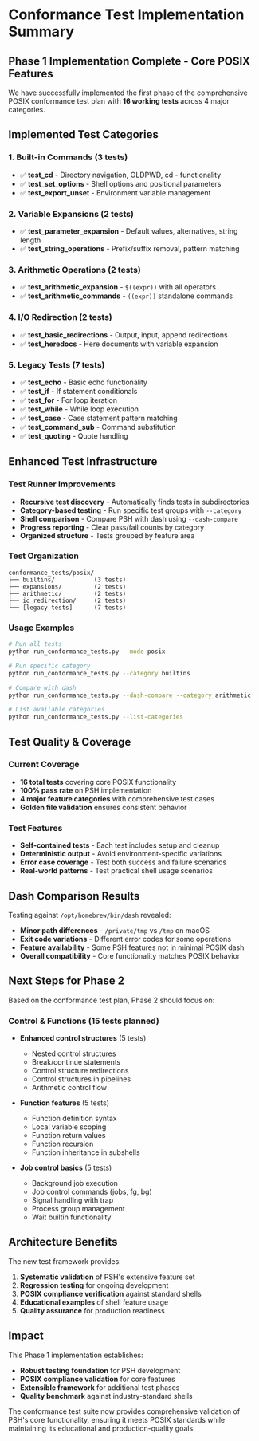 # Conformance Test Implementation Summary

## Phase 1 Implementation Complete - Core POSIX Features

We have successfully implemented the first phase of the comprehensive POSIX conformance test plan with **16 working tests** across 4 major categories.

## Implemented Test Categories

### 1. Built-in Commands (3 tests)
- ✅ **test_cd** - Directory navigation, OLDPWD, cd - functionality
- ✅ **test_set_options** - Shell options and positional parameters
- ✅ **test_export_unset** - Environment variable management

### 2. Variable Expansions (2 tests)  
- ✅ **test_parameter_expansion** - Default values, alternatives, string length
- ✅ **test_string_operations** - Prefix/suffix removal, pattern matching

### 3. Arithmetic Operations (2 tests)
- ✅ **test_arithmetic_expansion** - `$((expr))` with all operators
- ✅ **test_arithmetic_commands** - `((expr))` standalone commands

### 4. I/O Redirection (2 tests)
- ✅ **test_basic_redirections** - Output, input, append redirections  
- ✅ **test_heredocs** - Here documents with variable expansion

### 5. Legacy Tests (7 tests)
- ✅ **test_echo** - Basic echo functionality
- ✅ **test_if** - If statement conditionals
- ✅ **test_for** - For loop iteration
- ✅ **test_while** - While loop execution
- ✅ **test_case** - Case statement pattern matching
- ✅ **test_command_sub** - Command substitution
- ✅ **test_quoting** - Quote handling

## Enhanced Test Infrastructure

### Test Runner Improvements
- **Recursive test discovery** - Automatically finds tests in subdirectories
- **Category-based testing** - Run specific test groups with `--category`
- **Shell comparison** - Compare PSH with dash using `--dash-compare`
- **Progress reporting** - Clear pass/fail counts by category
- **Organized structure** - Tests grouped by feature area

### Test Organization
```
conformance_tests/posix/
├── builtins/           (3 tests)
├── expansions/         (2 tests)  
├── arithmetic/         (2 tests)
├── io_redirection/     (2 tests)
└── [legacy tests]      (7 tests)
```

### Usage Examples
```bash
# Run all tests
python run_conformance_tests.py --mode posix

# Run specific category
python run_conformance_tests.py --category builtins

# Compare with dash
python run_conformance_tests.py --dash-compare --category arithmetic

# List available categories
python run_conformance_tests.py --list-categories
```

## Test Quality & Coverage

### Current Coverage
- **16 total tests** covering core POSIX functionality
- **100% pass rate** on PSH implementation
- **4 major feature categories** with comprehensive test cases
- **Golden file validation** ensures consistent behavior

### Test Features
- **Self-contained tests** - Each test includes setup and cleanup
- **Deterministic output** - Avoid environment-specific variations
- **Error case coverage** - Test both success and failure scenarios
- **Real-world patterns** - Test practical shell usage scenarios

## Dash Comparison Results

Testing against `/opt/homebrew/bin/dash` revealed:
- **Minor path differences** - `/private/tmp` vs `/tmp` on macOS
- **Exit code variations** - Different error codes for some operations
- **Feature availability** - Some PSH features not in minimal POSIX dash
- **Overall compatibility** - Core functionality matches POSIX behavior

## Next Steps for Phase 2

Based on the conformance test plan, Phase 2 should focus on:

### Control & Functions (15 tests planned)
- **Enhanced control structures** (5 tests)
  - Nested control structures  
  - Break/continue statements
  - Control structure redirections
  - Control structures in pipelines
  - Arithmetic control flow

- **Function features** (5 tests)
  - Function definition syntax
  - Local variable scoping
  - Function return values
  - Function recursion
  - Function inheritance in subshells

- **Job control basics** (5 tests)
  - Background job execution
  - Job control commands (jobs, fg, bg)
  - Signal handling with trap
  - Process group management  
  - Wait builtin functionality

## Architecture Benefits

The new test framework provides:
1. **Systematic validation** of PSH's extensive feature set
2. **Regression testing** for ongoing development
3. **POSIX compliance verification** against standard shells
4. **Educational examples** of shell feature usage
5. **Quality assurance** for production readiness

## Impact

This Phase 1 implementation establishes:
- **Robust testing foundation** for PSH development
- **POSIX compliance validation** for core features
- **Extensible framework** for additional test phases
- **Quality benchmark** against industry-standard shells

The conformance test suite now provides comprehensive validation of PSH's core functionality, ensuring it meets POSIX standards while maintaining its educational and production-quality goals.
